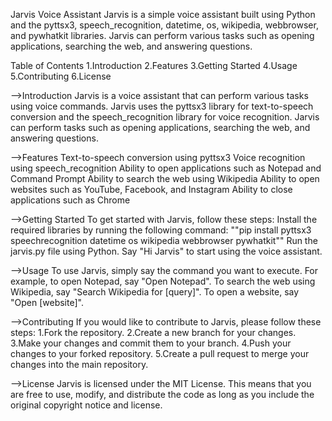 Jarvis Voice Assistant
Jarvis is a simple voice assistant built using Python and the pyttsx3, speech_recognition, datetime, os, wikipedia, webbrowser, and pywhatkit libraries. Jarvis can perform various tasks such as opening applications, searching the web, and answering questions.

Table of Contents
1.Introduction
2.Features
3.Getting Started
4.Usage
5.Contributing
6.License

-->Introduction
Jarvis is a voice assistant that can perform various tasks using voice commands. Jarvis uses the pyttsx3 library for text-to-speech conversion and the speech_recognition library for voice recognition. Jarvis can perform tasks such as opening applications, searching the web, and answering questions.

-->Features
Text-to-speech conversion using pyttsx3
Voice recognition using speech_recognition
Ability to open applications such as Notepad and Command Prompt
Ability to search the web using Wikipedia
Ability to open websites such as YouTube, Facebook, and Instagram
Ability to close applications such as Chrome

-->Getting Started
To get started with Jarvis, follow these steps:
Install the required libraries by running the following command:
""pip install pyttsx3 speechrecognition datetime os wikipedia webbrowser pywhatkit""
Run the jarvis.py file using Python.
Say "Hi Jarvis" to start using the voice assistant.

-->Usage
To use Jarvis, simply say the command you want to execute. For example, to open Notepad, say "Open Notepad". To search the web using Wikipedia, say "Search Wikipedia for [query]". To open a website, say "Open [website]".

-->Contributing
If you would like to contribute to Jarvis, please follow these steps:
1.Fork the repository.
2.Create a new branch for your changes.
3.Make your changes and commit them to your branch.
4.Push your changes to your forked repository.
5.Create a pull request to merge your changes into the main repository.

-->License
Jarvis is licensed under the MIT License. This means that you are free to use, modify, and distribute the code as long as you include the original copyright notice and license.

